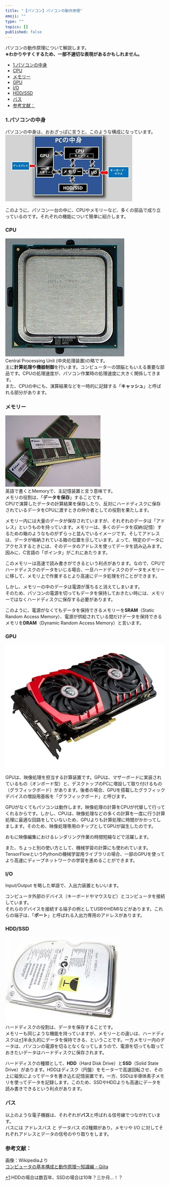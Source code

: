 ```yaml
---
title: "【パソコン】パソコンの動作原理"
emoji: ""
type: ""
topics: []
published: false
---
```


パソコンの動作原理について解説します。  
**※わかりやすくするため、一部不適切な表現があるかもしれません。**  

* [1.パソコンの中身](#1パソコンの中身)
* [CPU](#CPU)
* [メモリー](#メモリー)
* [GPU](#GPU)
* [I/O](#IO)
* [HDD/SSD](#HDDSSD)
* [バス](#バス)
* [参考文献：](#参考文献)

### 1.パソコンの中身

パソコンの中身は、おおざっぱに言うと、このような構成になっています。  
![f:id:pythonjacascript:20181124131552j:plain](/images/ppythonjacascript2018112420181124131552.jpg "f:id:pythonjacascript:20181124131552j:plain")

このように、パソコン一台の中に、CPUやメモリーなど、多くの部品で成り立っているのです。それぞれの機能について簡単に紹介します。  
  
### CPU

![f:id:pythonjacascript:20181124132215j:plain](/images/ppythonjacascript2018112420181124132215.jpg "f:id:pythonjacascript:20181124132215j:plain")  
Central Processing Unit (中央処理装置)の略です。  
主に**計算処理や機器制御**を行います。コンピューターの頭脳ともいえる重要な部品です。CPUの処理速度が、パソコン作業時の処理速度に大きく関係してきます。  
また、CPUの中にも、演算結果などを一時的に記録する「**キャッシュ**」と呼ばれる部分があります。  
  
### メモリー

![f:id:pythonjacascript:20181124132254j:plain](/images/ppythonjacascript2018112420181124132254.jpg "f:id:pythonjacascript:20181124132254j:plain")  
英語で書くとMemoryで、主記憶装置と言う意味です。  
メモリの役割は、「**データを保存**」することです。  
CPUで演算したデータの計算結果を保存したり、反対にハードディスクに保存されているデータをCPUに渡すときの仲介者としての役割を果たします。

メモリー内には大量のデータが保存されていますが、それぞれのデータは「アドレス」というものを持っています。メモリーは、多くのデータを収納(記憶）するための箱のようなものがずらっと並んでいるイメージです。そしてアドレスは、データが格納されている箱の位置を示しています。よって、特定のデータにアクセスするときには、そのデータのアドレスを使ってデータを読み込みます。  
因みに、C言語の「ポインタ」がこれにあたります。

このメモリーは高速で読み書きができるという利点があります。なので、CPUでハードディスクのデータをいじる場合、一旦ハードディスクのデータをメモリーに移して、メモリ上で作業するとより高速にデータ処理を行ことができます。

しかし、メモリーの中のデータは電源が落ちると消えてしまいます。  
そのため、パソコンの電源を切ってもデータを保持しておきたい時には、メモリーではなくハードディスクに保存する必要があります。

このように、電源がなくてもデータを保持できるメモリーを**SRAM**（Static Random Access Memory）、電源が供給されている間だけデータを保持できるメモリを**DRAM**（Dynamic Random Access Memory）と言います。  
  
  
### GPU

![f:id:pythonjacascript:20181124132307j:plain:h300](/images/ppythonjacascript2018112420181124132307.jpg "f:id:pythonjacascript:20181124132307j:plain:h300")

GPUは、映像処理を担当する計算装置です。GPUは、マザーボードに実装されているもの（オンボード型）と、デスクトップのPCに増設して取り付けるもの（グラフィックボード）があります。後者の場合、GPUを搭載したグラフィックデバイスの増設用基板を「グラフィックボード」と呼びます。

GPUがなくてもパソコンは動作します。映像処理の計算をCPUが代替して行ってくれるからです。しかし、CPUは、映像処理などの多くの計算を一度に行う計算処理に最適な回路をしていないため、GPUよりも計算処理に時間がかかってしまします。そのため、映像処理専用のチップとしてGPUが誕生したのです。

おもに映像編集におけるレンダリング作業の時間短縮などで活躍します。

また、ちょっと別の使い方として、機械学習の計算にも使われています。TensorFlowというPythonの機械学習用ライブラリの場合、一部のGPUを使ってより高速にディープネットワークの学習を進めることができます。  
  
  
### I/O

Input/Output を略した単語で、入出力装置ともいいます。

コンピュータ外部のデバイス（キーボードやマウスなど）とコンピュータを接続しています。  
それらのデバイスを接続する端子の例としてUSBやHDMIなどがあります。これらの端子は、「**ポート**」と呼ばれる入出力専用のアドレスがあります。  
  
### HDD/SSD

![f:id:pythonjacascript:20181124140147j:plain](/images/ppythonjacascript2018112420181124140147.jpg "f:id:pythonjacascript:20181124140147j:plain")  
ハードディスクの役割は、データを保存することです。  
メモリーも同じような機能を持っていますが、メモリーとの違いは、ハードディスクは[\*1](#f-82ce07ae "HDDの場合は数百年、SSDの場合は10年？三か月...！？")半永久的にデータを保持できる、ということです。一方メモリー内のデータは、パソコンの電源を切るとなくなってしまうので、電源を切っても取っておきたいデータはハードディスクに保存されます。

ハードディスクの種類として、**HDD**（Hard Disk Drive）と**SSD**（Solid State Drive）があります。HDDはディスク（円盤）をモーターで高速回転させ、その上に磁気によってデータを書き込む記憶装置です。一方、SSDは半導体素子メモリを使ってデータを記録します。このため、SSDやHDDよりも高速にデータを読み書きできるという利点があります。  
  
  
### バス

以上のような電子機器は、それぞれが**バス**と呼ばれる信号線でつながれています。  
バスには アドレスバス と データバス の2種類があり，メモリや I/O に対してそれぞれアドレスとデータの信号のやり取りをします。  
  
  
### 参考文献：

画像：Wikipediaより  
[コンピュータの基本構成と動作原理〜知識編 - Qiita](https://qiita.com/zacky1972/items/ef4486e8a6d95edb68fd)

[\*1](#fn-82ce07ae):HDDの場合は数百年、SSDの場合は10年？三か月...！？